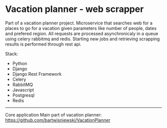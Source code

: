 # Vacation planner - web scrapper

Part of a vacation planner project. Microservice that searches web for a places to go for a vacation given parameters like number of people, dates and prefered region. All requests are processed asynchronicaly in a queue using celery rabbitmq and redis. Starting new jobs and retrieving scrapping results is performed through rest api.

Stack:
- Python
- Django
- Django Rest Framework
- Celery
- RabbitMQ
- Javascript
- Postgresql
- Redis

-------------------------------------------------------------------
Core application
Main part of vacation planner:
https://github.com/bartwisniewski/VacationPlanner
